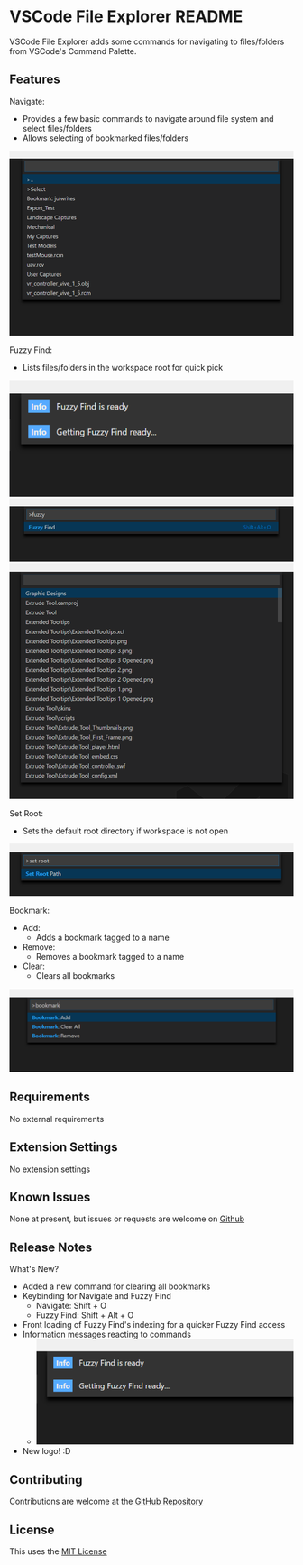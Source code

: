 # VSCode File Explorer README
VSCode File Explorer adds some commands for navigating to files/folders from VSCode's Command Palette. 

## Features

Navigate: 
* Provides a few basic commands to navigate around file system and select files/folders
* Allows selecting of bookmarked files/folders

![Navigate](/images/Navigate.png)

Fuzzy Find:
* Lists files/folders in the workspace root for quick pick

![Fuzzy Find Message](/images/Fuzzy_Find_Messages.png)
![Fuzzy Find Command](/images/Fuzzy_Command.png)
![Fuzzy Find Action](/images/Fuzzy_Find.png)

Set Root:
* Sets the default root directory if workspace is not open

![Set Root](/images/Set_Root.png)

Bookmark:
* Add:
    * Adds a bookmark tagged to a name
* Remove: 
    * Removes a bookmark tagged to a name
* Clear:
    * Clears all bookmarks

![Bookmarks](/images/Bookmarks.png)


## Requirements

No external requirements

## Extension Settings

No extension settings

## Known Issues

None at present, but issues or requests are welcome on [Github](https://github.com/julwrites/VSCode_FileExplorer)

## Release Notes

What's New?
* Added a new command for clearing all bookmarks
* Keybinding for Navigate and Fuzzy Find
    * Navigate: Shift + O
    * Fuzzy Find: Shift + Alt + O
* Front loading of Fuzzy Find's indexing for a quicker Fuzzy Find access
* Information messages reacting to commands
    * ![Fuzzy_Find_Messages](/images/Fuzzy_Find_Messages.png)
* New logo! :D

## Contributing
Contributions are welcome at the [GitHub Repository](https://github.com/julwrites/VSCode_FileExplorer)

## License
This uses the [MIT License](https://github.com/julwrites/VSCode_FileExplorer/blob/master/LICENSE) 